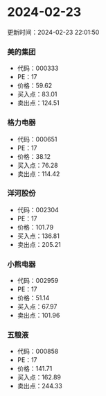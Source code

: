 # 2024-02-23 
 更新时间：2024-02-23 22:01:50 

### 美的集团
* 代码：000333
* PE：17
* 价格：59.62
* 买入点：83.01
* 卖出点：124.51

### 格力电器
* 代码：000651
* PE：17
* 价格：38.12
* 买入点：76.28
* 卖出点：114.42

### 洋河股份
* 代码：002304
* PE：17
* 价格：101.79
* 买入点：136.81
* 卖出点：205.21

### 小熊电器
* 代码：002959
* PE：17
* 价格：51.14
* 买入点：67.97
* 卖出点：101.96

### 五粮液
* 代码：000858
* PE：17
* 价格：141.71
* 买入点：162.89
* 卖出点：244.33
